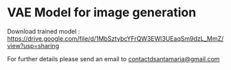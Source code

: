 # VAE Model for image generation

Download trained model : https://drive.google.com/file/d/1MbSztybcYFrQW3EWl3UEaqSm9dzL_MmZ/view?usp=sharing

For further details please send an email to contactdsantamaria@gmail.com
